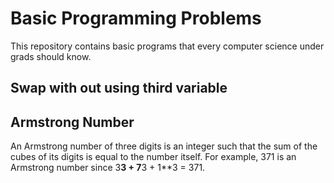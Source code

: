 # Basic Programming Problems

This repository contains basic programs that every computer science under grads should know.

## Swap with out using third variable




## Armstrong Number

An Armstrong number of three digits is an integer such that the sum of the cubes of its digits is equal to the number itself. For example, 371 is an Armstrong number since 3**3 + 7**3 + 1**3 = 371.


